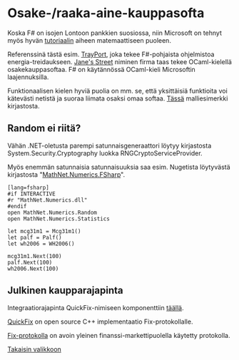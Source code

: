 
# Osake-/raaka-aine-kauppasofta #

Koska F# on isojen Lontoon pankkien suosiossa, niin Microsoft on tehnyt myös hyvän [tutoriaalin](http://www.tryfsharp.org/Learn/financial-computing#understanding-european-options) aiheen matemaattiseen puoleen.

Referenssinä tästä esim. [TrayPort](http://www.trayport.com/), joka tekee F#-pohjaista ohjelmistoa energia-treidaukseen. [Jane's Street](https://blogs.janestreet.com/caml-trading-talk-at-cmu/) niminen firma taas tekee OCaml-kielellä osakekauppasoftaa. F# on käytännössä OCaml-kieli Microsoftin laajennuksilla.

Funktionaalisen kielen hyviä puolia on mm. se, että yksittäisiä funktioita voi kätevästi netistä ja suoraa liimata osaksi omaa softaa. [Tässä](http://www.fssnip.net/pages/AllTags) malliesimerkki kirjastosta.


## Random ei riitä? ##

Vähän .NET-oletusta parempi satunnaisgeneraattori löytyy kirjastosta System.Security.Cryptography luokka RNGCryptoServiceProvider.

Myös enemmän satunnaisia satunnaisuuksia saa esim. Nugetista löytyvästä  kirjastosta "[MathNet.Numerics.FSharp](https://www.nuget.org/packages/MathNet.Numerics.FSharp)".

    [lang=fsharp]
    #if INTERACTIVE
    #r "MathNet.Numerics.dll"
    #endif
    open MathNet.Numerics.Random
    open MathNet.Numerics.Statistics
    
    let mcg31m1 = Mcg31m1()
    let palf = Palf()
    let wh2006 = WH2006()
    
    mcg31m1.Next(100)
    palf.Next(100)
    wh2006.Next(100)
    

## Julkinen kaupparajapinta ##

Integraatiorajapinta QuickFix-nimiseen komponenttiin [täällä](https://github.com/joastbg/fsharp-for-quantitative-finance/blob/master/Chapter07/FIX.fs).

[QuickFix](http://www.quickfixengine.org/) on open source C++ implementaatio Fix-protokollalle. 

[Fix-protokolla](http://www.fixtradingcommunity.org/) on avoin yleinen finanssi-markettipuolella käytetty protokolla.
 

[Takaisin valikkoon](../Readme.html)
